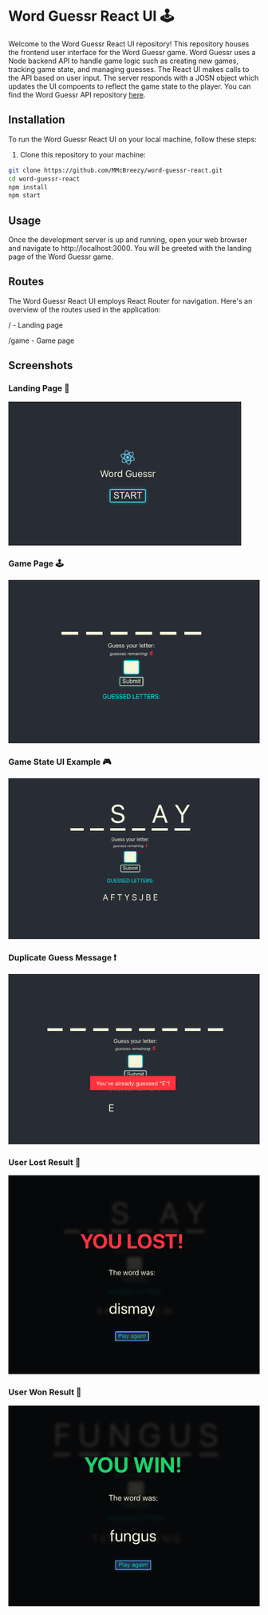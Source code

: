 # Word Guessr React UI 🕹️

Welcome to the Word Guessr React UI repository! This repository houses the frontend user interface for the Word Guessr game. Word Guessr uses a Node backend API to handle game logic such as creating new games, tracking game state, and managing guesses. The React UI makes calls to the API based on user input. The server responds with a JOSN object which updates the UI compoents to reflect the game state to the player. You can find the Word Guessr API repository [here](https://github.com/MMcBreezy/word-guessr-api).

## Installation

To run the Word Guessr React UI on your local machine, follow these steps:

1. Clone this repository to your machine:

```bash
git clone https://github.com/MMcBreezy/word-guessr-react.git
cd word-guessr-react
npm install
npm start
```

## Usage

Once the development server is up and running, open your web browser and navigate to http://localhost:3000. You will be greeted with the landing page of the Word Guessr game.

## Routes

The Word Guessr React UI employs React Router for navigation. Here's an overview of the routes used in the application:

/ - Landing page

/game - Game page

## Screenshots

### Landing Page 🛬

![landing page](https://github.com/MMcBreezy/word-guessr-react/blob/readme-update/screenshots/landing-page.png)

### Game Page 🕹

![game page](https://github.com/MMcBreezy/word-guessr-react/blob/readme-update/screenshots/game-page.png)

### Game State UI Example 🎮

![game state example](https://github.com/MMcBreezy/word-guessr-react/blob/readme-update/screenshots/game-in-session.png)

### Duplicate Guess Message ❗️

![duplicate guess message](https://github.com/MMcBreezy/word-guessr-react/blob/readme-update/screenshots/redundant-letter-message.png)

### User Lost Result 🥺

![user lost result](https://github.com/MMcBreezy/word-guessr-react/blob/readme-update/screenshots/user-lost-modal.png)

### User Won Result 🎉

![user won result](https://github.com/MMcBreezy/word-guessr-react/blob/readme-update/screenshots/user-won-modal.png)
